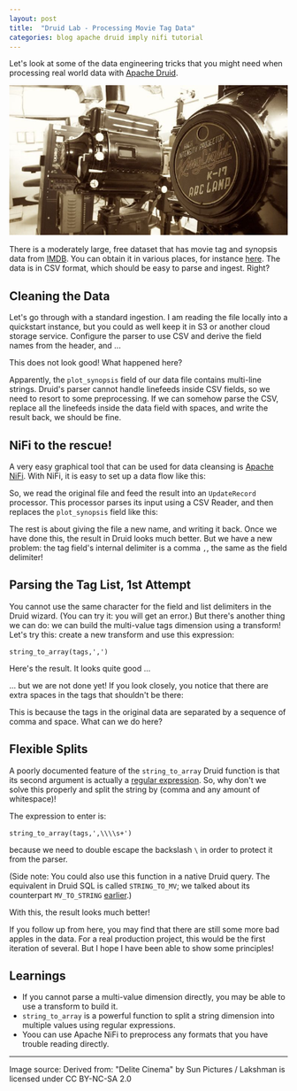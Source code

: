 ```yaml
---
layout: post
title:  "Druid Lab - Processing Movie Tag Data"
categories: blog apache druid imply nifi tutorial
---
```

Let's look at some of the data engineering tricks that you might need when processing real world data with [Apache Druid](https://druid.apache.org/).

!["Delite Cinema" by Sun Pictures / Lakshman is licensed under CC BY-NC-SA 2.0](/assets/2021-12-18-movie.jpg)

There is a moderately large, free dataset that has movie tag and synopsis data from [IMDB](https://www.imdb.com/). You can obtain it in various places, for instance [here](https://ritual.uh.edu/mpst-2018/). The data is in CSV format, which should be easy to parse and ingest. Right?

## Cleaning the Data

Let's go through with a standard ingestion. I am reading the file locally into a quickstart instance, but you could as well keep it in S3 or another cloud storage service. Configure the parser to use CSV and derive the field names from the header, and ...

[](/assets/2021-12-18-dq-1.jpg)

This does not look good! What happened here?

Apparently, the `plot_synopsis` field of our data file contains multi-line strings. Druid's parser cannot handle linefeeds inside CSV fields, so we need to resort to some preprocessing. If we can somehow parse the CSV, replace all the linefeeds inside the data field with spaces, and write the result back, we should be fine.

## NiFi to the rescue!

A very easy graphical tool that can be used for data cleansing is [Apache NiFi](https://nifi.apache.org/). With NiFi, it is easy to set up a data flow like this:

[](/assets/2021-12-28-nifi-1.jpg)

So, we read the original file and feed the result into an `UpdateRecord` processor. This processor parses its input using a CSV Reader, and then replaces the `plot_synopsis` field like this:

[](/assets/2021-12-28-nifi-2.jpg)

The rest is about giving the file a new name, and writing it back. Once we have done this, the result in Druid looks much better. But we have a new problem: the tag field's internal delimiter is a comma `,`, the same as the field delimiter!

[](/assets/2021-12-18-dq-2.jpg)

## Parsing the Tag List, 1st Attempt

You cannot use the same character for the field and list delimiters in the Druid wizard. (You can try it: you will get an error.) But there's another thing we can do: we can build the multi-value tags dimension using a transform! Let's try this: create a new transform and use this expression:
```
string_to_array(tags,',')
```
Here's the result. It looks quite good ...

[](/assets/2021-12-18-t-1.jpg)

... but we are not done yet! If you look closely, you notice that there are extra spaces in the tags that shouldn't be there:

[](/assets/2021-12-18-t-2.jpg)

This is because the tags in the original data are separated by a sequence of comma and space. What can we do here?

## Flexible Splits

A poorly documented feature of the `string_to_array` Druid function is that its second argument is actually a [regular expression](https://en.wikipedia.org/wiki/Regular_expression). So, why don't we solve this properly and split the string by (comma and any amount of whitespace)!

The expression to enter is:
```
string_to_array(tags,',\\\\s+')
```
because we need to double escape the backslash `\` in order to protect it from the parser.

(Side note: You could also use this function in a native Druid query. The equivalent in Druid SQL is called `STRING_TO_MV`; we talked about its counterpart `MV_TO_STRING` [earlier](/2021/09/25/multivalue-dimensions-in-apache-druid-part-3.markdown).)

With this, the result looks much better!

[](/assets/2021-12-18-t-2.jpg)

If you follow up from here, you may find that there are still some more bad apples in the data. For a real production project, this would be the first iteration of several. But I hope I have been able to show some principles!

## Learnings

- If you cannot parse a multi-value dimension directly, you may be able to use a transform to build it.
- `string_to_array` is a powerful function to split a string dimension into multiple values using regular expressions.
- Yoou can use Apache NiFi to preprocess any formats that you have trouble reading directly.

---

Image source: Derived from: "Delite Cinema" by Sun Pictures / Lakshman is licensed under CC BY-NC-SA 2.0 
